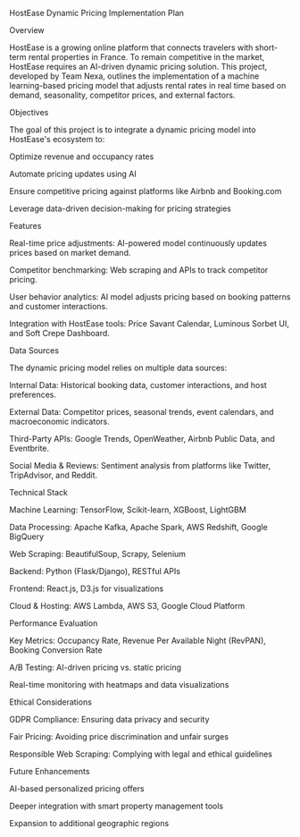 HostEase Dynamic Pricing Implementation Plan

Overview

HostEase is a growing online platform that connects travelers with short-term rental properties in France. To remain competitive in the market, HostEase requires an AI-driven dynamic pricing solution. This project, developed by Team Nexa, outlines the implementation of a machine learning-based pricing model that adjusts rental rates in real time based on demand, seasonality, competitor prices, and external factors.


Objectives

The goal of this project is to integrate a dynamic pricing model into HostEase's ecosystem to:

Optimize revenue and occupancy rates

Automate pricing updates using AI

Ensure competitive pricing against platforms like Airbnb and Booking.com

Leverage data-driven decision-making for pricing strategies

Features

Real-time price adjustments: AI-powered model continuously updates prices based on market demand.

Competitor benchmarking: Web scraping and APIs to track competitor pricing.

User behavior analytics: AI model adjusts pricing based on booking patterns and customer interactions.

Integration with HostEase tools: Price Savant Calendar, Luminous Sorbet UI, and Soft Crepe Dashboard.

Data Sources

The dynamic pricing model relies on multiple data sources:

Internal Data: Historical booking data, customer interactions, and host preferences.

External Data: Competitor prices, seasonal trends, event calendars, and macroeconomic indicators.

Third-Party APIs: Google Trends, OpenWeather, Airbnb Public Data, and Eventbrite.

Social Media & Reviews: Sentiment analysis from platforms like Twitter, TripAdvisor, and Reddit.

Technical Stack

Machine Learning: TensorFlow, Scikit-learn, XGBoost, LightGBM

Data Processing: Apache Kafka, Apache Spark, AWS Redshift, Google BigQuery

Web Scraping: BeautifulSoup, Scrapy, Selenium

Backend: Python (Flask/Django), RESTful APIs

Frontend: React.js, D3.js for visualizations

Cloud & Hosting: AWS Lambda, AWS S3, Google Cloud Platform




Performance Evaluation

Key Metrics: Occupancy Rate, Revenue Per Available Night (RevPAN), Booking Conversion Rate

A/B Testing: AI-driven pricing vs. static pricing

Real-time monitoring with heatmaps and data visualizations

Ethical Considerations

GDPR Compliance: Ensuring data privacy and security

Fair Pricing: Avoiding price discrimination and unfair surges

Responsible Web Scraping: Complying with legal and ethical guidelines

Future Enhancements

AI-based personalized pricing offers

Deeper integration with smart property management tools

Expansion to additional geographic regions
